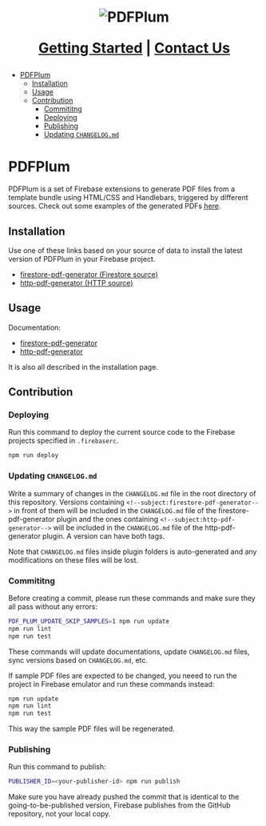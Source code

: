 <h1 align="center">
  <img src="https://www.pdfplum.com/logo192.png" alt="PDFPlum">

<a href="https://www.pdfplum.com/#getting-started">Getting Started</a> |
<a href="https://www.pdfplum.com/#contact-us">Contact Us</a>

</h1>

<!--toc:start-->

- [PDFPlum](#pdfplum)
  - [Installation](#installation)
  - [Usage](#usage)
  - [Contribution](#contribution)
    - [Commititng](#commititng)
    - [Deploying](#deploying)
    - [Publishing](#publishing)
    - [Updating `CHANGELOG.md`](#updating-changelogmd)

<!--toc:end-->

# PDFPlum

PDFPlum is a set of Firebase extensions to generate PDF files from a template bundle using HTML/CSS and Handlebars, triggered by different sources.
Check out some examples of the generated PDFs [here](https://github.com/pdfplum/pdfplum/tree/main/template-samples).

## Installation

Use one of these links based on your source of data to install the latest version of PDFPlum in your Firebase project.

- [firestore-pdf-generator (Firestore source)](https://console.firebase.google.com/project/_/extensions/install?ref=pdfplum/firestore-pdf-generator)
- [http-pdf-generator (HTTP source)](https://console.firebase.google.com/project/_/extensions/install?ref=pdfplum/http-pdf-generator)

## Usage

Documentation:

- [firestore-pdf-generator](https://github.com/pdfplum/pdfplum/tree/main/firestore-pdf-generator/PREINSTALL.md)
- [http-pdf-generator](https://github.com/pdfplum/pdfplum/tree/main/http-pdf-generator/PREINSTALL.md)

It is also all described in the installation page.

## Contribution

### Deploying

Run this command to deploy the current source code to the Firebase projects specified in `.firebaserc`.

```bash
npm run deploy
```

### Updating `CHANGELOG.md`

Write a summary of changes in the `CHANGELOG.md` file in the root directory of this repository. Versions containing `<!--subject:firestore-pdf-generator-->` in front of them will be included in the `CHANGELOG.md` file of the firestore-pdf-generator plugin and the ones containing `<!--subject:http-pdf-generator-->` will be included in the `CHANGELOG.md` file of the http-pdf-generator plugin. A version can have both tags.

Note that `CHANGELOG.md` files inside plugin folders is auto-generated and any modifications on these files will be lost.

### Commititng

Before creating a commit, please run these commands and make sure they all pass without any errors:

```bash
PDF_PLUM_UPDATE_SKIP_SAMPLES=1 npm run update
npm run lint
npm run test
```

These commands will update documentations, update `CHANGELOG.md` files, sync versions based on `CHANGELOG.md`, etc.

If sample PDF files are expected to be changed, you neeed to run the project in Firebase emulator and run these commands instead:

```bash
npm run update
npm run lint
npm run test
```

This way the sample PDF files will be regenerated.

### Publishing

Run this command to publish:

```bash
PUBLISHER_ID=<your-publisher-id> npm run publish
```

Make sure you have already pushed the commit that is identical to the going-to-be-published version, Firebase publishes from the GitHub repository, not your local copy.
